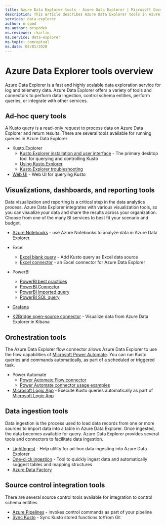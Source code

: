 ```yaml
---
title: Azure Data Explorer tools - Azure Data Explorer | Microsoft Docs
description: This article describes Azure Data Explorer tools in Azure Data Explorer.
services: data-explorer
author: orspod
ms.author: orspodek
ms.reviewer: rkarlin
ms.service: data-explorer
ms.topic: conceptual
ms.date: 04/01/2020
---
```

# Azure Data Explorer tools overview

Azure Data Explorer is a fast and highly scalable data exploration service for log and telemetry data. Azure Data Explorer offers a variety of tools and connectors to perform data ingestion, control schema entities, perform queries, or integrate with other services.

## Ad-hoc query tools

A Kusto query is a read-only request to process data on Azure Data Explorer and return results. There are several tools available for running queries in Azure Data Explorer:

* Kusto.Explorer
   * [Kusto.Explorer installation and user interface](./kusto-explorer.md) - The primary desktop tool for querying and controlling Kusto
   * [Using Kusto.Explorer](./kusto-explorer-using.md)
   * [Kusto.Explorer troubleshooting](kusto-explorer-troubleshooting.md)
* [Web UI](../../web-query-data.md) - Web UI for querying Kusto

## Visualizations, dashboards, and reporting tools

Data visualization and reporting is a critical step in the data analytics process.  Azure Data Explorer integrates with various visualization tools, so you can visualize your data and share the results across your organization. Choose from one of the many BI services to best fit your scenario and budget.

* [Azure Notebooks](../../azure-notebooks.md) - use Azure Notebooks to analyze data in Azure Data Explorer.
* Excel
    * [Excel blank query](../../excel-blank-query.md) - Add Kusto query as Excel data source
    * [Excel connector](../../excel-connector.md) - an Excel connector for Azure Data Explorer 

* PowerBI

   * [PowerBI best practices](../../power-bi-best-practices.md)
   * [PowerBI Connector](../../power-bi-connector.md)
   * [PowerBI imported query](../../power-bi-imported-query.md) 
   * [PowerBI SQL query](../../power-bi-sql-query.md)

* [Grafana](../../grafana.md)
* [K2Bridge open-source connector](../../k2bridge.md) - Visualize data from Azure Data Explorer in Kibana

## Orchestration tools

The Azure Data Explorer flow connector allows Azure Data Explorer to use the flow capabilities of [Microsoft Power Automate](https://flow.microsoft.com/). You can run Kusto queries and commands automatically, as part of a scheduled or triggered task.

* Power Automate
    * [Power Automate Flow connector](../../flow.md)
    * [Power Automate connector usage examples](../../flow-usage.md)
* [Microsoft Logic App](./logicapps.md) - Execute Kusto queries automatically as part of [Microsoft Logic App](https://docs.microsoft.com/azure/logic-apps/logic-apps-what-are-logic-apps)

## Data ingestion tools

Data ingestion is the process used to load data records from one or more sources to import data into a table in Azure Data Explorer. Once ingested, the data becomes available for query. Azure Data Explorer provides several tools and connectors to facilitate data ingestion. 

* [LightIngest](../../lightingest.md) - Help utility for ad-hoc data ingesting into Azure Data Explorer
* [One-click ingestion](../../ingest-data-one-click.md) - Tool to quickly ingest data and automatically suggest tables and mapping structures
* [Azure Data Factory](azure-data-factory.md)

## Source control integration tools

There are several source control tools available for integration to control schema entities.

* [Azure Pipelines](../../devops.md) - Invokes control commands as part of your pipeline
* [Sync Kusto](./synckusto.md) - Sync Kusto stored functions to/from Git

